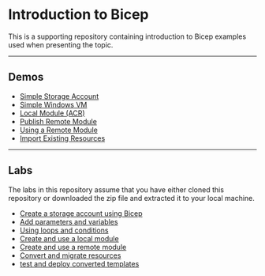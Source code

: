 # Introduction to Bicep

This is a supporting repository containing introduction to Bicep examples used when presenting the topic.

---

## Demos

* [Simple Storage Account](/demos/simple-storage-account/simple-storage-account.md)
* [Simple Windows VM](/demos/simple-windows-vm/simple-windows-vm.md)
* [Local Module (ACR)](/demos/local-module/local-module.md)
* [Publish Remote Module](/demos/publish-remote-module/publish-remote-module.md)
* [Using a Remote Module](/demos/using-a-remote-module/using-a-remote-module.md)
* [Import Existing Resources](/demos/import-existing-resources/import-existing-resources.md)

---

## Labs

The labs in this repository assume that you have either cloned this repository or downloaded the zip file and extracted it to your local machine.

* [Create a storage account using Bicep](labs/create-a-storage-account-using-bicep.md)
* [Add parameters and variables](labs/add-parameters-and-variables.md)
* [Using loops and conditions](labs/using-loops-and-conditions.md)
* [Create and use a local module](labs/create-and-use-a-local-module.md)
* [Create and use a remote module](labs/create-and-use-a-remote-module.md)
* [Convert and migrate resources](labs/convert-and-migrate-resources.md)
* [test and deploy converted templates](labs/test-and-deploy-converted-templates.md)

